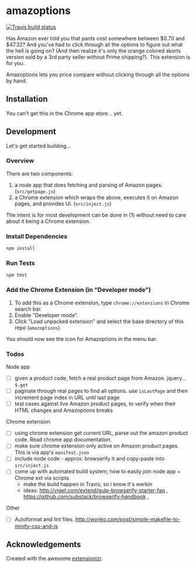 amazoptions
===========

[![Travis build status](https://travis-ci.org/nathanleiby/amazoptions.svg?branch=master)](https://travis-ci.org/nathanleiby/amazoptions)

Has Amazon ever told you that pants cost somewhere between $0.70 and $47.32? And you've had to click through all the options to figure out what the hell is going on? (And then realize it's only the orange colored skorts version sold by a 3rd party seller without Prime shipping?). This extension is for you.

Amazoptions lets you price compare without clicking through all the options by hand.

## Installation

You can't get this in the Chrome app store... yet.

## Development

Let's get started building...

### Overview

There are two components:

1. a node app that does fetching and parsing of Amazon pages. (`src/getpage.js`)
2. a Chrome extension which wraps the above, executes it on Amazon pages, and provides UI. (`src/inject.js`)

The intent is for most development can be done in (1) without need to care about it being a Chrome extension.

### Install Dependencies

```
npm install
```

### Run Tests

```
npm test
```

### Add the Chrome Extension (in "Developer mode")

1. To add this as a Chrome extension, type `chrome://extensions` in Chrome search bar.
2. Enable "Developer mode".
3. Click "Load unpacked extension" and select the base directory of this repo (`amazoptions`).

You should now see the icon for Amazoptions in the menu bar.

### Todos

Node app

- [ ] given a product code, fetch a real product page from Amazon. jquery... `$.get`
- [ ] paginate through real pages to find all options. use `isLastPage` and then increment page index in URL until last page
- [ ] test cases against live Amazon product pages, to verify when their HTML changes and Amazoptions breaks

Chrome extension

- [ ] using chrome extension get current URL, parse out the amazon product code. Read chrome app documentation.
- [ ] make sure chrome extension only active on Amazon product pages. This is via app's `manifest.json`
- [ ] include node code - approx: browserify it and copy-paste into `src/inject.js`
- [ ] come up with automated build system; how to easily join node app + Chrome ext via scripts
  - make the build happen in Travis, so i know it's werkin
  - ideas: http://viget.com/extend/gulp-browserify-starter-faq ,  https://github.com/substack/browserify-handbook ,

Other

- [ ] Autoformat and lint files. http://wonko.com/post/simple-makefile-to-minify-css-and-js


## Acknowledgements

Created with the awesome [extensionizr](http://extensionizr.com).
